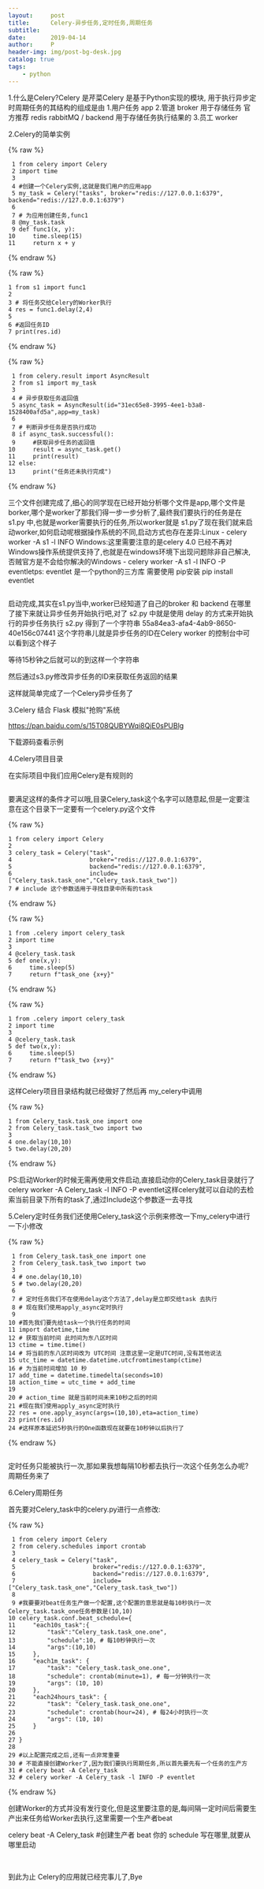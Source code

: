```yaml
---
layout:     post
title:      Celery-异步任务,定时任务,周期任务
subtitle:   
date:       2019-04-14
author:     P
header-img: img/post-bg-desk.jpg
catalog: true
tags:
    - python
---
```

1.什么是Celery?Celery 是芹菜Celery 是基于Python实现的模块, 用于执行异步定时周期任务的其结构的组成是由    1.用户任务 app    2.管道 broker 用于存储任务 官方推荐 redis rabbitMQ  / backend 用于存储任务执行结果的    3.员工 worker

2.Celery的简单实例

{% raw %}
```
 1 from celery import Celery
 2 import time
 3 
 4 #创建一个Celery实例,这就是我们用户的应用app
 5 my_task = Celery("tasks", broker="redis://127.0.0.1:6379", backend="redis://127.0.0.1:6379")
 6 
 7 # 为应用创建任务,func1
 8 @my_task.task
 9 def func1(x, y):
10     time.sleep(15)
11     return x + y
```
{% endraw %}

{% raw %}
```
1 from s1 import func1
2 
3 # 将任务交给Celery的Worker执行
4 res = func1.delay(2,4)
5 
6 #返回任务ID
7 print(res.id)
```
{% endraw %}

{% raw %}
```
 1 from celery.result import AsyncResult
 2 from s1 import my_task
 3 
 4 # 异步获取任务返回值
 5 async_task = AsyncResult(id="31ec65e8-3995-4ee1-b3a8-1528400afd5a",app=my_task)
 6 
 7 # 判断异步任务是否执行成功
 8 if async_task.successful():
 9     #获取异步任务的返回值
10     result = async_task.get()
11     print(result)
12 else:
13     print("任务还未执行完成")
```
{% endraw %}

三个文件创建完成了,细心的同学现在已经开始分析哪个文件是app,哪个文件是borker,哪个是worker了那我们得一步一步分析了,最终我们要执行的任务是在 s1.py 中,也就是worker需要执行的任务,所以worker就是 s1.py了现在我们就来启动worker,如何启动呢根据操作系统的不同,启动方式也存在差异:Linux - celery worker -A s1 -l INFO Windows:这里需要注意的是celery 4.0 已经不再对Windows操作系统提供支持了,也就是在windows环境下出现问题除非自己解决,否贼官方是不会给你解决的Windows - celery worker -A s1 -l INFO -P eventletps: eventlet 是一个python的三方库 需要使用 pip安装 pip install eventlet

<img src="https://img2018.cnblogs.com/blog/1122946/201902/1122946-20190210164227574-122960357.png" alt="" />

启动完成,其实在s1.py当中,worker已经知道了自己的broker 和 backend 在哪里了接下来就让异步任务开始执行吧,对了 s2.py 中就是使用 delay 的方式来开始执行的异步任务执行 s2.py 得到了一个字符串 55a84ea3-afa4-4ab9-8650-40e156c07441 这个字符串儿就是异步任务的ID在Celery worker 的控制台中可以看到这个样子<img src="https://img2018.cnblogs.com/blog/1122946/201902/1122946-20190210164642531-1947190605.png" alt="" />

等待15秒钟之后就可以的到这样一个字符串<img src="https://img2018.cnblogs.com/blog/1122946/201902/1122946-20190210164734613-2067143464.png" alt="" />

然后通过s3.py修改异步任务的ID来获取任务返回的结果<img src="https://img2018.cnblogs.com/blog/1122946/201902/1122946-20190210165035099-873556087.png" alt="" />

这样就简单完成了一个Celery异步任务了

3.Celery 结合 Flask 模拟"抢购"系统

https://pan.baidu.com/s/15T08QUBYWqi8QjE0sPUBlg

下载源码查看示例

4.Celery项目目录

在实际项目中我们应用Celery是有规则的

<img src="https://img2018.cnblogs.com/blog/1122946/201902/1122946-20190210180026865-1689994872.png" alt="" />

要满足这样的条件才可以哦,目录Celery_task这个名字可以随意起,但是一定要注意在这个目录下一定要有一个celery.py这个文件

{% raw %}
```
1 from celery import Celery
2 
3 celery_task = Celery("task",
4                      broker="redis://127.0.0.1:6379",
5                      backend="redis://127.0.0.1:6379",
6                      include=["Celery_task.task_one","Celery_task.task_two"])
7 # include 这个参数适用于寻找目录中所有的task
```
{% endraw %}

{% raw %}
```
1 from .celery import celery_task
2 import time
3 
4 @celery_task.task
5 def one(x,y):
6     time.sleep(5)
7     return f"task_one {x+y}"
```
{% endraw %}

{% raw %}
```
1 from .celery import celery_task
2 import time
3 
4 @celery_task.task
5 def two(x,y):
6     time.sleep(5)
7     return f"task_two {x+y}"
```
{% endraw %}

这样Celery项目目录结构就已经做好了然后再 my_celery中调用

{% raw %}
```
1 from Celery_task.task_one import one
2 from Celery_task.task_two import two
3 
4 one.delay(10,10)
5 two.delay(20,20)
```
{% endraw %}

PS:启动Worker的时候无需再使用文件启动,直接启动你的Celery_task目录就行了celery worker -A Celery_task -l INFO -P eventlet这样celery就可以自动的去检索当前目录下所有的task了,通过Include这个参数逐一去寻找 

5.Celery定时任务我们还使用Celery_task这个示例来修改一下my_celery中进行一下小修改

{% raw %}
```
 1 from Celery_task.task_one import one
 2 from Celery_task.task_two import two
 3 
 4 # one.delay(10,10)
 5 # two.delay(20,20)
 6 
 7 # 定时任务我们不在使用delay这个方法了,delay是立即交给task 去执行
 8 # 现在我们使用apply_async定时执行
 9 
10 #首先我们要先给task一个执行任务的时间
11 import datetime,time
12 # 获取当前时间 此时间为东八区时间
13 ctime = time.time()
14 # 将当前的东八区时间改为 UTC时间 注意这里一定是UTC时间,没有其他说法
15 utc_time = datetime.datetime.utcfromtimestamp(ctime)
16 # 为当前时间增加 10 秒
17 add_time = datetime.timedelta(seconds=10)
18 action_time = utc_time + add_time
19 
20 # action_time 就是当前时间未来10秒之后的时间
21 #现在我们使用apply_async定时执行
22 res = one.apply_async(args=(10,10),eta=action_time)
23 print(res.id)
24 #这样原本延迟5秒执行的One函数现在就要在10秒钟以后执行了
```
{% endraw %}

<img src="https://img2018.cnblogs.com/blog/1122946/201902/1122946-20190210184254479-1240085500.png" alt="" />

定时任务只能被执行一次,那如果我想每隔10秒都去执行一次这个任务怎么办呢? 周期任务来了

6.Celery周期任务

首先要对Celery_task中的celery.py进行一点修改:

{% raw %}
```
 1 from celery import Celery
 2 from celery.schedules import crontab
 3 
 4 celery_task = Celery("task",
 5                      broker="redis://127.0.0.1:6379",
 6                      backend="redis://127.0.0.1:6379",
 7                      include=["Celery_task.task_one","Celery_task.task_two"])
 8 
 9 #我要要对beat任务生产做一个配置,这个配置的意思就是每10秒执行一次Celery_task.task_one任务参数是(10,10)
10 celery_task.conf.beat_schedule={
11     "each10s_task":{
12         "task":"Celery_task.task_one.one",
13         "schedule":10, # 每10秒钟执行一次
14         "args":(10,10)
15     },
16     "each1m_task": {
17         "task": "Celery_task.task_one.one",
18         "schedule": crontab(minute=1), # 每一分钟执行一次
19         "args": (10, 10)
20     },
21     "each24hours_task": {
22         "task": "Celery_task.task_one.one",
23         "schedule": crontab(hour=24), # 每24小时执行一次
24         "args": (10, 10)
25     }
26 
27 }
28 
29 #以上配置完成之后,还有一点非常重要
30 # 不能直接创建Worker了,因为我们要执行周期任务,所以首先要先有一个任务的生产方
31 # celery beat -A Celery_task
32 # celery worker -A Celery_task -l INFO -P eventlet
```
{% endraw %}

创建Worker的方式并没有发行变化,但是这里要注意的是,每间隔一定时间后需要生产出来任务给Worker去执行,这里需要一个生产者beat

celery beat -A Celery_task  #创建生产者 beat 你的 schedule 写在哪里,就要从哪里启动

<img src="https://img2018.cnblogs.com/blog/1122946/201902/1122946-20190210190000539-1618431945.png" alt="" />

<img src="https://img2018.cnblogs.com/blog/1122946/201902/1122946-20190210190020144-313594421.png" alt="" />

到此为止 Celery的应用就已经完事儿了,Bye


